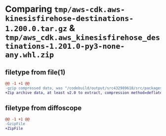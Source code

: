 # Comparing `tmp/aws-cdk.aws-kinesisfirehose-destinations-1.200.0.tar.gz` & `tmp/aws_cdk.aws_kinesisfirehose_destinations-1.201.0-py3-none-any.whl.zip`

## filetype from file(1)

```diff
@@ -1 +1 @@
-gzip compressed data, was "/codebuild/output/src432989618/src/packages/@aws-cdk/aws-kinesisfirehose-destinations/dist/python/aws-cdk.aws-kinesisfirehose-d", last modified: Wed Apr 26 19:56:53 2023, max compression
+Zip archive data, at least v2.0 to extract, compression method=deflate
```

## filetype from diffoscope

```diff
@@ -1 +1 @@
-GzipFile
+ZipFile
```

